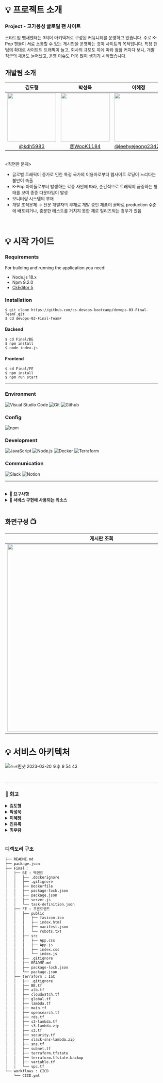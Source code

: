 # 💡 프로젝트 소개

<h3>Project - 고가용성 글로벌 팬 사이트</h3>

스타트업 뱁새엔터는 3티어 아키텍처로 구성된 커뮤니티를 운영하고 있습니다. 주로 K-Pop 팬들이 서로 소통할 수 있는 게시판을 운영하는 것이 사이트의 목적입니다.
특정 팬덤의 확대로 사이트의 트래픽이 늘고, 회사의 규모도 이에 따라 점점 커지다 보니, 개발 직군의 채용도 늘어났고, 운영 이슈도 더욱 많이 생기기 시작했습니다.

## 개발팀 소개
  
|      김도형       |          박성욱         |       이혜정        |       진유록        |       최우람      |                                                                                            
| :--------------------------: | :--------------------------: | :--------------------------: | :--------------------------: | :--------------------------: |
| <image width="160px" src="https://user-images.githubusercontent.com/119159558/227075769-378c58ac-82ff-49c8-a20d-0a22120f539e.png"/> | <image width="160px" src="https://user-images.githubusercontent.com/119159558/227076242-6e802ef4-4f4e-48f0-8a8a-aa5f4ebdb8b8.png"/> | <image width="160px" src="https://user-images.githubusercontent.com/119159558/227076363-f2a67940-90c3-41de-abdf-4c2a0313212b.png"/> | <image width="160px" src="https://user-images.githubusercontent.com/119159558/227076449-e586846c-440d-4f42-88e4-c743ef2ec39e.png"/> | <image width="160px" src="https://user-images.githubusercontent.com/119159558/227076534-4f71a8d8-7bf8-485e-ae30-a941e640624c.png"/> |
| [@kdh5983](https://github.com/kdh5983) | [@WooK1184](https://github.com/WooK1184) | [@leehyejeong23421](https://github.com/leehyejeong23421) | [@2undaunted](https://github.com/2undaunted) | [@wooov](https://github.com/wooov) |

<br>
<직면한 문제>

 - 글로벌 트래픽이 증가로 인한 특정 국가의 이용자로부터 웹사이트 로딩이 느리다는 불만이 속출
 - K-Pop 아이돌로부터 발생하는 각종 사안에 따라, 순간적으로 트래픽이 급증하는 형태를 보여 종종 다운타임이 발생
 - 모니터링 시스템의 부재
 - 개발 조직문제 → 전문 개발자의 부재로 개발 중인 제품이 곧바로 production 수준에 배포되거나, 충분한 테스트를 거치지 못한 채로 릴리즈되는 경우가 있음

<br>

# 💡 시작 가이드
###
<h3>Requirements</h3>
For building and running the application you need:
 
 - Node.js 18.x
 - Npm 9.2.0
 - [CkEditor 5](https://ckeditor.com/docs/ckeditor5/latest/installation/frameworks/react.html)
 
<h3>Installation</h3>

```
$ git clone https://github.com/cs-devops-bootcamp/devops-03-Final-TeamF.git
$ cd devops-03-Final-TeamF
```
#### Backend
```
$ cd Final/BE
$ npm install
$ node index.js 
```

#### Frontend
```
$ cd Final/FE
$ npm install 
$ npm run start
```
---
### Environment
![Visual Studio Code](https://img.shields.io/badge/Visual%20Studio%20Code-007ACC?style=for-the-badge&logo=Visual%20Studio%20Code&logoColor=white)
![Git](https://img.shields.io/badge/Git-F05032?style=for-the-badge&logo=Git&logoColor=white)
![Github](https://img.shields.io/badge/GitHub-181717?style=for-the-badge&logo=GitHub&logoColor=white)             

### Config
![npm](https://img.shields.io/badge/npm-CB3837?style=for-the-badge&logo=npm&logoColor=white)        

### Development
![JavaScript](https://img.shields.io/badge/JavaScript-F7DF1E?style=for-the-badge&logo=Javascript&logoColor=white)
![Node.js](https://img.shields.io/badge/Node.js-339933?style=for-the-badge&logo=Node.js&logoColor=white)
![Docker](https://img.shields.io/badge/Docker-2496ED?style=for-the-badge&logo=Docker&logoColor=white)
![Terraform](https://img.shields.io/badge/Terraform-7B42BC?style=for-the-badge&logo=Terraform&logoColor=white)

### Communication
![Slack](https://img.shields.io/badge/Slack-4A154B?style=for-the-badge&logo=Slack&logoColor=white)
![Notion](https://img.shields.io/badge/Notion-000000?style=for-the-badge&logo=Notion&logoColor=white)
 
---

<br>
<details>
    <summary><strong>📍 요구사항 </strong></summary>
   <br>
   
   요구사항 | *
   -- | --
   CRUD 기능을 포함한 간단한 3티어 REST API | - 회원 가입 <br/>- 로그인 <br/>- 게시글 읽기,쓰기
   CI/CD 파이프라인을 만들고, dev/staging/production 수준을 구분 및 릴리즈 정책 생성 | git branch 및 릴리즈 여부에 따라 <br/> dev/staging/production 수준 분리
   서버 및 데이터베이스의 고가용성 달성 및 순간적인 트래픽 증가 대응 | 
   모니터링 시스템을 구축 또는 CloudWatch 대시보드를 통해 모니터링 | 
   모든 서버는 컨테이너 환경에서 구현 | 
   서버 및 데이터베이스는 AZ 단위의 가용성 확보 | 
   순간적인 트래픽 증가에 대응 | - 주로 국가별 트래픽 및 응답시간 확인 <br/> - 글로벌 트래픽 대응을 위한 방안 제시
   기본적인 보안 요구 사항 충족 | - 서브넷 분리
   IaC화 진행 | 
   CDN의 효과 증명 | 

   

   <br>


</details>


<details>
    <summary><strong>📍 서비스 구현에 사용되는 리소스 </strong></summary>
OS - Ubuntu
Web Server - Nginx

**AWS Cloud**

Network
>Internet Gateway
  ELB
  NAT gateway
  ASG

Container Service
  >ECS (Fargate)
    - ECR

Database
  >RDS Aurora

Storage
  > S3
     - Bucket

Monitering tool
  >CloudWatch
     - alarm
    AWS OpenSearch

Performance test tool
  >k6

CDN & Domain service
  >Cloud front
    route53

Security
  >AWS Shield
    AWS WAF
    AWS Firewall manager
    ASM

External Services
>Slack
  Kibana
  Github Action

Other Service
> Lambda
   SNS
   SQS

<br>
</details>


<br>

## 화면구성 📺
| 게시판 조회 | 게시판 입력 |
| :--------------------------------------------: | :--------------------------------------------: |
| <image width="620" src="https://user-images.githubusercontent.com/119159558/227081039-4d727b7e-4dbf-4357-9199-d4d9238a1cfb.png"/> | <image width="620" src="https://user-images.githubusercontent.com/119159558/227081274-a44b58c5-1e54-4b23-9b1b-f795f51563bc.png"/> |

# 💡 서비스 아키텍처
![스크린샷 2023-03-20 오후 9 54 43](https://user-images.githubusercontent.com/119268657/226344823-5a53acdf-437b-4e03-a4ee-f9d38793a6a6.png)


<br>

***
<h3>📝 회고</h3>

<details>
    <summary><strong> 김도형 </strong></summary>
</details>

<details>
    <summary><strong> 박성욱 </strong></summary>
</details>

<details>
    <summary><strong> 이혜정 </strong></summary>
</details>

<details>
    <summary><strong> 진유록 </strong></summary>
</details>

<details>
    <summary><strong> 최우람 </strong></summary>
</details>


<br>

### 디렉토리 구조

``` bash
├── README.md
├── package.json
├── Final : 
│   ├── BE : 백엔드
│   │   ├── .dockerignore
│   │   ├── .gitignore
│   │   ├── Dockerfile
│   │   ├── package-lock.json
│   │   ├── package.json
│   │   ├── server.js
│   │   └── task-definition.json
│   ├── FE : 프론트엔드
│   │   ├── public
│   │   │   ├── favicon.ico
│   │   │   ├── index.html
│   │   │   ├── manifest.json
│   │   │   └── robots.txt
│   │   ├── src
│   │   │   ├── App.css
│   │   │   ├── App.js
│   │   │   ├── index.css
│   │   │   └── index.js
│   │   ├── .gitignore
│   │   ├── README.md
│   │   ├── package-lock.json
│   │   └── package.json
│   ├── terraform : IaC
│   │   ├── .gitignore
│   │   ├── BE.tf 
│   │   ├── alb.tf
│   │   ├── cloudwatch.tf
│   │   ├── global.tf
│   │   ├── lambda.tf
│   │   ├── main.tf
│   │   ├── opensearch.tf
│   │   ├── rds.tf
│   │   ├── s3-lambda.tf
│   │   ├── s3-lambda.zip
│   │   ├── s3.tf
│   │   ├── security.tf
│   │   ├── slack-sns-lambda.zip
│   │   ├── sns.tf
│   │   ├── subnet.tf
│   │   ├── terraform.tfstate
│   │   ├── terraform.tfstate.backup
│   │   ├── variable.tf 
│   │   └── vpc.tf
└── workflows : CICD
    └── CICD.yml
```


<br>
